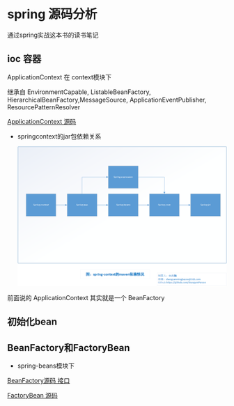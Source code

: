 # spring 源码分析

通过spring实战这本书的读书笔记

## ioc 容器


ApplicationContext 在 context模块下

继承自 EnvironmentCapable, ListableBeanFactory, HierarchicalBeanFactory,MessageSource, ApplicationEventPublisher, ResourcePatternResolver

[ApplicationContext 源码](https://github.com/spring-projects/spring-framework/blob/master/spring-context/src/main/java/org/springframework/context/ApplicationContext.java)


- springcontext的jar包依赖关系

    ![springjar包依赖关系](https://github.com/zhangymPerson/springboot-learing/blob/master/picture/Spring-context%E4%BE%9D%E8%B5%96%E5%85%B3%E7%B3%BB.png)



前面说的 ApplicationContext 其实就是一个 BeanFactory




## 初始化bean

## BeanFactory和FactoryBean

- spring-beans模块下

[BeanFactory源码 接口](https://github.com/spring-projects/spring-framework/blob/master/spring-beans/src/main/java/org/springframework/beans/factory/BeanFactory.java)

[FactoryBean 源码](https://github.com/spring-projects/spring-framework/blob/master/spring-beans/src/main/java/org/springframework/beans/factory/FactoryBean.java)